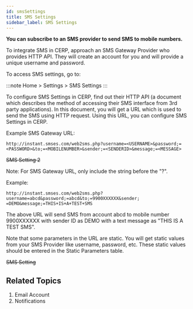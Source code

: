 ```yaml
---
id: smsSettings
title: SMS Settings
sidebar_label: SMS Settings
---
```


**You can subscribe to an SMS provider to send SMS to mobile numbers.**

To integrate SMS in CERP, approach an SMS Gateway Provider who provides HTTP API. They will create an account for you and will provide a unique username and password.

To access SMS settings, go to:

:::note
Home > Settings > SMS Settings
:::

To configure SMS Settings in CERP, find out their HTTP API (a document which describes the method of accessing their SMS interface from 3rd party applications). In this document, you will get a URL which is used to send the SMS using HTTP request. Using this URL, you can configure SMS Settings in CERP.

Example SMS Gateway URL:

    http://instant.smses.com/web2sms.php?username=<USERNAME>&password;=<PASSWORD>&to;=<MOBILENUMBER>&sender;=<SENDERID>&message;=<MESSAGE>

~~SMS Setting 2~~

Note: For SMS Gateway URL, only include the string before the "?".

Example:

    http://instant.smses.com/web2sms.php?username=abcd&password;=abcd&to;=9900XXXXXX&sender;
    =DEMO&message;=THIS+IS+A+TEST+SMS

The above URL will send SMS from account abcd to mobile number 9900XXXXXX with sender ID as DEMO with a text message as "THIS IS A TEST SMS".

Note that some parameters in the URL are static. You will get static values from your SMS Provider like username, password, etc. These static values should be entered in the Static Parameters table.

~~SMS Setting~~

## Related Topics 
1. Email Account
1. Notifications
